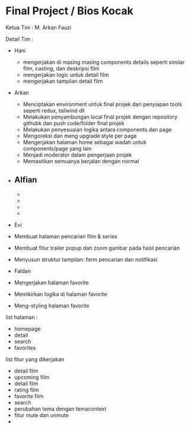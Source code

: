 # Final Project / Bios Kocak

Ketua Tim : M. Arkan Fauzi

Detail Tim : 
-  Hani
   - mengerjakan di masing masing components details seperti similar film, casting, dan deskripsi film
   - mengerjakan logic untuk detail film
   - mengerjakan tampilan detail film

 - Arkan
    - Menciptakan environment untuk final projek dari penyiapan tools seperti redux, tailwind dll
    - Melakukan penyambungan local final projek dengan repository githubk dan push code/folder final projek 
    - Melakukan penyesuaian logika antara components dan page
    - Mengoreksi dan meng upgrade style per page 
    - Mengerjakan halaman home sebagai wadah untuk components/page yang lain
    - Menjadi moderator dalam pengerjaan projek
    - Memastikan semuanya berjalan dengan normal
- Alfian
  -
  -
  -
  -
  -

- Evi
- Membuat halaman pencarian film & series
- Membuat fitur trailer popup dan zoom gambar pada hasil pencarian
- Menyusun struktur tampilan: form pencarian dan notifikasi

- Faldan
 - Mengerjakan halaman favorite
 - Memikirkan logika di halaman favorite
 - Meng-styling halaman favorite

list halaman :
- homepage
- detail
- search
- favorites

list fitur yang dikerjakan 
- detail film
- upcoming film
- detail film
- rating film
- favorite film
- search
- perubahan tema dengan temacontext
- fitur mute dan unmute
- 

